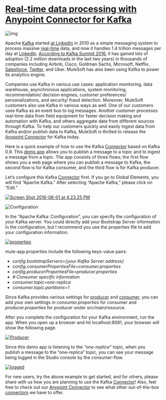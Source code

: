 # [Real-time data processing with Anypoint Connector for Kafka](https://blogs.mulesoft.com/dev/anypoint-platform-dev/real-time-data-processing-with-anypoint-connector-for-kafka/)

![img](https://blogs.mulesoft.com/wp-content/uploads/2016/06/MuleSoft-and-Kafka.png)

Apache [Kafka](https://blogs.mulesoft.com/tag/kafka/) started [at ](https://engineering.linkedin.com/blog/2016/04/kafka-ecosystem-at-linkedin)[LinkedIn](http://www.mulesoft.com/cloud-connectors/linkedin-integration-connector) in 2010 as a simple messaging system to process massive [real-time](https://blogs.mulesoft.com/tag/real-time/) data, and now it handles 1.4 trillion messages per day at [LinkedIn](http://www.mulesoft.com/cloud-connectors/linkedin-integration-connector). [According to Kafka Summit 2016](http://snip.ly/nu1xl), it has gained lots of adoption (2.2 million downloads in the last two years) in thousands of companies including Airbnb, Cisco, Goldman Sachs, Microsoft, Netflix, [Salesforce](http://mulesoft.com/integration-solutions/saas/salesforce), [Twitter](http://www.mulesoft.com/cloud-connectors/twitter-integration-connector), and Uber. MuleSoft has also been using Kafka to power its analytics engine.

Companies use Kafka in various use cases: application monitoring, data warehouse, asynchronous applications, system monitoring, recommendation/ decision engines, customer preferences/ personalizations, and security/ fraud detection. Moreover, MuleSoft customers also use Kafka in various ways as well. One of our customers uses Kafka as an event bus to log messages. Another customer processes real-time data from field equipment for faster decision making and automation with Kafka, and others aggregate data from different sources through Kafka. To help our customers quickly and easily ingest data from Kafka and/or publish data to Kafka, MuleSoft is thrilled to release the [Anypoint Connector](https://www.mulesoft.com/platform/cloud-connectors) for Kafka today.

Here is a quick example of how to use the Kafka [Connector](https://www.mulesoft.com/exchange#!/?types=connector) based on Kafka 0.9. This [demo app](http://snip.ly/flb5i) allows you to publish a message to a topic and to ingest a message from a topic. The app consists of three flows; the first flow shows you a web page where you can publish a message to Kafka, the second flow is for Kafka consumer, and the third flow is for Kafka producer.

Let’s configure this Kafka [Connector](https://www.mulesoft.com/exchange#!/?types=connector) first. If you go to Global Elements, you will find “Apache Kafka.” After selecting “Apache Kafka,” please click on “Edit.”

[![Screen Shot 2016-06-01 at 4.23.25 PM](https://blogs.mulesoft.com/wp-content/uploads/2016/06/Screen-Shot-2016-06-01-at-4.23.25-PM.png)](https://blogs.mulesoft.com/wp-content/uploads/2016/06/Screen-Shot-2016-06-01-at-4.23.25-PM.png)

![Configuration](https://blogs.mulesoft.com/wp-content/uploads/2016/06/Screen-Shot-2016-06-01-at-4.21.37-PM-300x300.png)

In the “Apache Kafka: Configuration”, you can specify the configuration of your Kafka server. You could directly add your Bootstrap Server information in the configuration, but I recommend you use the properties file to add your configuration information.

[![properties](https://blogs.mulesoft.com/wp-content/uploads/2016/06/Screen-Shot-2016-06-01-at-4.29.23-PM.png)](https://blogs.mulesoft.com/wp-content/uploads/2016/06/Screen-Shot-2016-06-01-at-4.29.23-PM.png)

mule-app.properties include the following keys-value pairs:

- *config.bootstrapServers={your Kafka Server address}*
- *config.consumerPropertiesFile=consumer.properties*
- *config.producerPropertiesFile=producer.properties*
- *# Consumer specific information*
- *consumer.topic=one-replica*
- *consumer.topic.partitions=1*

Since Kafka provides various settings for [producer](http://snip.ly/4jl5n) and [consumer](http://snip.ly/0o1b1), you can add your own settings in *consumer.properties* for consumer and *producer.properties* for producer under src/main/resource.

After you complete the configuration for your Kafka environment, run the app. When you open up a browser and hit localhost:8081, your browser will show the following page.

[![Producer](https://blogs.mulesoft.com/wp-content/uploads/2016/06/Screen-Shot-2016-06-09-at-4.54.50-PM-1024x522.png)](https://blogs.mulesoft.com/wp-content/uploads/2016/06/Screen-Shot-2016-06-09-at-4.54.50-PM.png)

 

Since this demo app is listening to the *“one-replica”* topic, when you publish a message to the “one-replica” topic, you can see your message being logged in the Studio console by the consumer-flow.

 

[![logged](https://blogs.mulesoft.com/wp-content/uploads/2016/06/Screen-Shot-2016-06-09-at-4.53.05-PM-1024x319.png)](https://blogs.mulesoft.com/wp-content/uploads/2016/06/Screen-Shot-2016-06-09-at-4.53.05-PM.png)

For new users, try the above example to get started, and for others, please share with us how you are planning to use the Kafka [Connector](https://www.mulesoft.com/exchange#!/?types=connector)! Also, feel free to check out our [Anypoint Connector](https://www.mulesoft.com/platform/cloud-connectors) to see what other out-of-the-box [connectors](https://www.mulesoft.com/exchange#!/?types=connector) we have to offer.